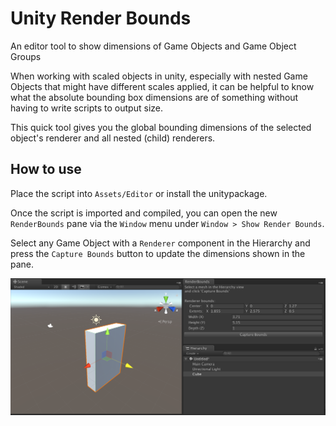 # Unity Render Bounds
An editor tool to show dimensions of Game Objects and Game Object Groups

When working with scaled objects in unity, especially with nested Game Objects that might have different scales applied, it can be helpful to know what the absolute bounding box dimensions are of something without having to write scripts to output size.

This quick tool gives you the global bounding dimensions of the selected object's renderer and all nested (child) renderers.

## How to use

Place the script into `Assets/Editor` or install the unitypackage.

Once the script is imported and compiled, you can open the new `RenderBounds` pane via the `Window` menu under `Window > Show Render Bounds`.

Select any Game Object with a `Renderer` component in the Hierarchy and press the `Capture Bounds` button to update the dimensions shown in the pane.

![screenshot](img.png)
